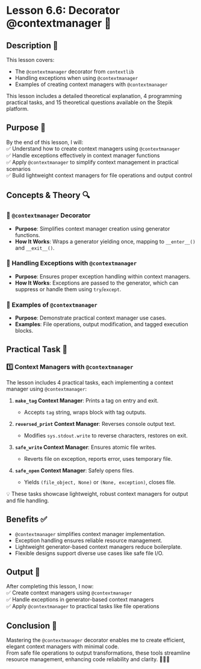 # Lesson 6.6: Decorator @contextmanager 🔧

## Description 📝

This lesson covers:

-   The `@contextmanager` decorator from `contextlib`
-   Handling exceptions when using `@contextmanager`
-   Examples of creating context managers with `@contextmanager`

This lesson includes a detailed theoretical explanation, 4 programming practical tasks, and 15 theoretical questions available on the Stepik platform.

## Purpose 🎯

By the end of this lesson, I will:  
✅ Understand how to create context managers using `@contextmanager`  
✅ Handle exceptions effectively in context manager functions  
✅ Apply `@contextmanager` to simplify context management in practical scenarios  
✅ Build lightweight context managers for file operations and output control

## Concepts & Theory 🔍

### 🔹 `@contextmanager` Decorator

-   **Purpose**: Simplifies context manager creation using generator functions.
-   **How It Works**: Wraps a generator yielding once, mapping to `__enter__()` and `__exit__()`.

### 🔹 Handling Exceptions with `@contextmanager`

-   **Purpose**: Ensures proper exception handling within context managers.
-   **How It Works**: Exceptions are passed to the generator, which can suppress or handle them using `try`/`except`.

### 🔹 Examples of `@contextmanager`

-   **Purpose**: Demonstrate practical context manager use cases.
-   **Examples**: File operations, output modification, and tagged execution blocks.

## Practical Task 🧪

### 1️⃣ **Context Managers with `@contextmanager`**

The lesson includes 4 practical tasks, each implementing a context manager using `@contextmanager`:

1. **`make_tag` Context Manager**: Prints a tag on entry and exit.

    - Accepts `tag` string, wraps block with tag outputs.

2. **`reversed_print` Context Manager**: Reverses console output text.

    - Modifies `sys.stdout.write` to reverse characters, restores on exit.

3. **`safe_write` Context Manager**: Ensures atomic file writes.

    - Reverts file on exception, reports error, uses temporary file.

4. **`safe_open` Context Manager**: Safely opens files.
    - Yields `(file_object, None)` or `(None, exception)`, closes file.

💡 These tasks showcase lightweight, robust context managers for output and file handling.

## Benefits ✅

-   `@contextmanager` simplifies context manager implementation.
-   Exception handling ensures reliable resource management.
-   Lightweight generator-based context managers reduce boilerplate.
-   Flexible designs support diverse use cases like safe file I/O.

## Output 📜

After completing this lesson, I now:  
✅ Create context managers using `@contextmanager`  
✅ Handle exceptions in generator-based context managers  
✅ Apply `@contextmanager` to practical tasks like file operations

## Conclusion 🚀

Mastering the `@contextmanager` decorator enables me to create efficient, elegant context managers with minimal code.  
From safe file operations to output transformations, these tools streamline resource management, enhancing code reliability and clarity. 🧑‍💻✨
